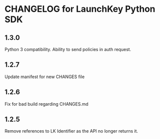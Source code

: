 CHANGELOG for LaunchKey Python SDK
==================================

1.3.0
-----

Python 3 compatibility. 
Ability to send policies in auth request.

1.2.7
-----

Update manifest for new CHANGES file

1.2.6
-----

Fix for bad build regarding CHANGES.md

1.2.5
-----

Remove references to LK Identifier as the API no longer returns it.